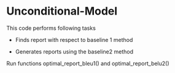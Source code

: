 # Unconditional-Model

This code performs following tasks

- Finds report with respect to baseline 1 method


- Generates reports using the baseline2 method 

Run functions optimal_report_bleu1() and optimal_report_belu2()
